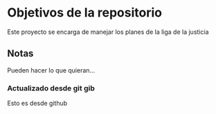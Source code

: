 # Objetivos de la repositorio

Este proyecto se encarga de manejar los planes de la liga de la justicia


## Notas
Pueden hacer lo que quieran...

### Actualizado desde git gib

Esto es desde github
